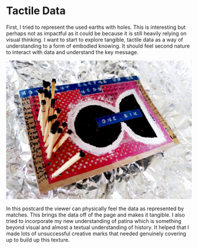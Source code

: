 # Tactile Data

First, I tried to represent the used earths with holes. This is interesting but perhaps not as impactful as it could be because it is still heavily relying on visual thinking. I want to start to explore tangible, tactile data as a way of understanding to a form of embodied knowing. It should feel second nature to interact with data and understand the key message.

![tactile data](/images/tactile-data.jpg)

In this postcard the viewer can physically feel the data as represented by matches. This brings the data off of the page and makes it tangible. I also tried to incorporate my new understanding of patina which is something beyond visual and almost a textual understanding of history. It helped that I made lots of unsuccessful creative marks that needed genuinely covering up to build up this texture.  


